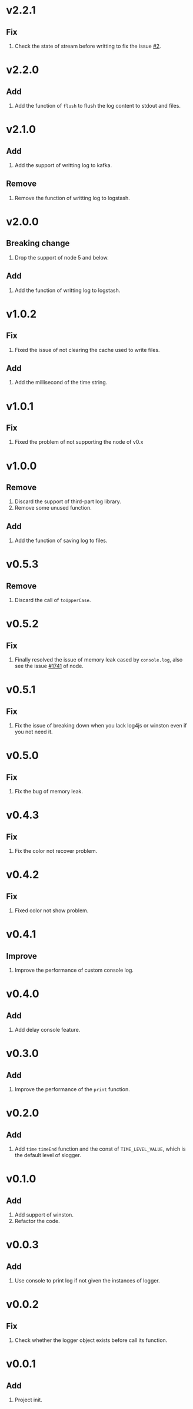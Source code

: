 # v2.2.1

## Fix

1. Check the state of stream before writting to fix the issue [#2](https://github.com/yunnysunny/slogger/issues/2).

# v2.2.0
## Add
1. Add the function of `flush` to flush the log content to stdout and files.
 
# v2.1.0
## Add
1. Add the support of writting log to kafka.
## Remove
1. Remove the function of writting log to logstash.

# v2.0.0
## Breaking change
1. Drop the support of node 5 and below.
## Add
1. Add the function of writting log to logstash.

# v1.0.2
## Fix
1. Fixed the issue of not clearing the cache used to write files.
## Add
1. Add the millisecond of the time string.

# v1.0.1
## Fix
1. Fixed the problem of not supporting the node of v0.x

# v1.0.0
## Remove
1. Discard the support of third-part log library.
2. Remove some unused function.
## Add
1. Add the function of saving log to files.


# v0.5.3
## Remove
1. Discard the call of `toUpperCase`.

# v0.5.2
## Fix
1. Finally resolved the issue of memory leak cased by `console.log`, also see the issue [#1741](https://github.com/nodejs/node/issues/1741) of node.
    
# v0.5.1
## Fix
1. Fix the issue of breaking down when you lack log4js or winston even if you not need it.

# v0.5.0
## Fix
1. Fix the bug of memory leak.

# v0.4.3
## Fix
1. Fix the color not recover problem.

# v0.4.2
## Fix
1. Fixed color not show problem.

# v0.4.1
## Improve
1. Improve the performance of custom console log.

# v0.4.0
## Add
1. Add delay console feature.

# v0.3.0
## Add
1. Improve the performance of the `print` function.

# v0.2.0 
## Add
1. Add `time` `timeEnd` function and the const of `TIME_LEVEL_VALUE`, which is the default level of slogger.

# v0.1.0
## Add
1. Add support of winston.
2. Refactor the code.

# v0.0.3 
## Add
1. Use console to print log if not given the instances of logger.

# v0.0.2
## Fix
1. Check whether the logger object exists before call its function.

# v0.0.1 
## Add
1. Project init.